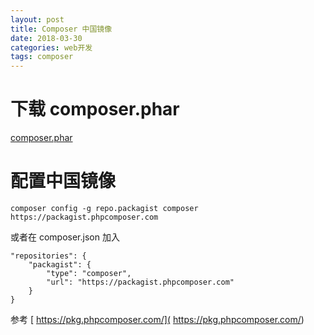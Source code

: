 ```yaml
---
layout: post
title: Composer 中国镜像
date: 2018-03-30
categories: web开发
tags: composer 
---
```


# 下载 composer.phar

[composer.phar](https://getcomposer.org/composer.phar)


# 配置中国镜像


```$xslt
composer config -g repo.packagist composer https://packagist.phpcomposer.com
```

或者在 composer.json 加入

```$xslt
"repositories": {
    "packagist": {
        "type": "composer",
        "url": "https://packagist.phpcomposer.com"
    }
}
```

参考 [ https://pkg.phpcomposer.com/]( https://pkg.phpcomposer.com/)
